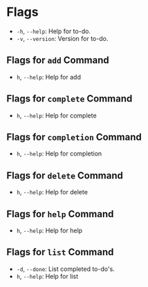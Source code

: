 # Flags
- `-h`, `--help`: Help for to-do.
- `-v`, `--version`: Version for to-do.

## Flags for `add` Command
- `h`, `--help`: Help for add

## Flags for `complete` Command
- `h`, `--help`: Help for complete

## Flags for `completion` Command
- `h`, `--help`: Help for completion

## Flags for `delete` Command
- `h`, `--help`: Help for delete

## Flags for `help` Command
- `h`, `--help`: Help for help

## Flags for `list` Command
- `-d`, `--done`: List completed to-do's.
- `h`, `--help`: Help for list